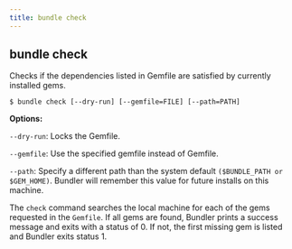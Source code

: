 ```yaml
---
title: bundle check
---
```


## bundle check

Checks if the dependencies listed in Gemfile are satisfied by currently installed gems.

```
$ bundle check [--dry-run] [--gemfile=FILE] [--path=PATH]
```

**Options:**

`--dry-run`: Locks the Gemfile.

`--gemfile`: Use the specified gemfile instead of Gemfile.

`--path`: Specify a different path than the system default `($BUNDLE_PATH or $GEM_HOME)`.
Bundler will remember this value for future installs on this machine.

The `check` command searches the local machine for each of the gems requested in the `Gemfile`. If
all gems are found, Bundler prints a success message and exits with a status of 0.
If not, the first missing gem is listed and Bundler exits status 1.
